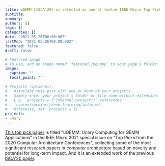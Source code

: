 ```yaml
---
title: uGEMM (ISCA'20) is selected as one of twelve IEEE Micro Top Picks for 2020
subtitle:
summary: 
authors: []
tags: []
categories: []
date: "2021-05-26T00:00:00Z"
lastMod: "2021-05-26T00:00:00Z"
featured: false
draft: false

# Featured image
# To use, add an image named `featured.jpg/png` to your page's folder. 
image:
  caption: ""
  focal_point: ""

# Projects (optional).
#   Associate this post with one or more of your projects.
#   Simply enter your project's folder or file name without extension.
#   E.g. `projects = ["internal-project"]` references 
#   `content/project/deep-learning/index.md`.
#   Otherwise, set `projects = []`.
projects: 
- unary
---
```


[This top pick paper](https://ieeexplore.ieee.org/document/9376243) is titled "uGEMM: Unary Computing for GEMM Applications" in the IEEE Micro 2021 special issue on "Top Picks from the 2020 Computer Architecture Conferences", collecting some of the most significant research papers in computer architecture based on novelty and potential for long-term impact. 
And it is an extended work of the previous [ISCA'20 paper](https://ieeexplore.ieee.org/document/9139000/).